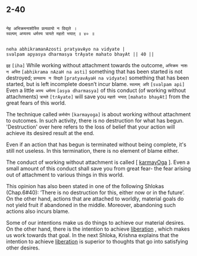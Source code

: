 ## 2-40


```shloka-sa

नेह अभिक्रमनाशोस्ति प्रत्यवायो न विद्यते ।
स्वल्पम् अप्यस्य धर्मस्य त्रायते महतो भयात् ॥ ४० ॥

```
```shloka-sa-hk

neha abhikramanAzosti pratyavAyo na vidyate |
svalpam apyasya dharmasya trAyate mahato bhayAt || 40 ||

```
`इह` `[iha]` While working without attachment towards the outcome, `अभिक्रम नाशः न अस्ति` `[abhikrama nAzaH na asti]` something that has been started is not destroyed; `प्रत्यवायः न विद्यते` `[pratyavAyaH na vidyate]` something that has been started, but is left incomplete doesn’t incur blame. `स्वल्पम् अपि` `[svalpam api]` Even a little `अस्य धर्मस्य` `[asya dharmasya]` of this conduct (of working without attachments) `त्रायते` `[trAyate]` will save you `महतो भयात्` `[mahato bhayAt]` from the great fears of this world.

<a name='karmayoga'></a>
The technique called 
`कर्मयोग` `[karmayoga]`
 is about working without attachment to outcomes. In such activity, there is no destruction for what has begun. 'Destruction' over here refers to the loss of belief that your action will achieve its desired result at the end. 

Even if an action that has begun is terminated without being complete, it's still not useless. In this termination, there is no element of blame either.




The conduct of working without attachment is called [
[karmayOga](karmayOga_a_defn)
]. Even a small amount of this conduct shall save you from great fear- the fear arising out of attachment to various things in this world. 

This opinion has also been stated in one of the following Shlokas (Chap.6#40): ‘There is no destruction for this, either now or in the future’. On the other hand, actions that are attached to worldly, material goals do not yield fruit if abandoned in the middle. Moreover, abandoning such actions also incurs blame.

Some of our intentions make us do things to achieve our material desires. On the other hand, there is the intention to achieve 
[liberation](Moksha)
, which makes us work towards that goal. In the next Shloka, Krishna explains that the intention to achieve 
[liberation](Moksha)
 is superior to thoughts that go into satisfying other desires.


